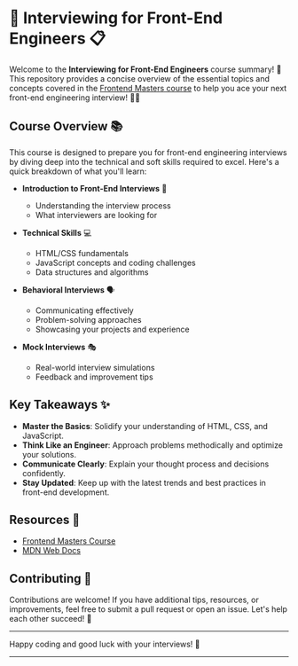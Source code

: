 
# 🎨 Interviewing for Front-End Engineers 📋

Welcome to the **Interviewing for Front-End Engineers** course summary! 🚀 This repository provides a concise overview of the essential topics and concepts covered in the [Frontend Masters course](https://frontendmasters.com/courses/interviewing-frontend/) to help you ace your next front-end engineering interview! 🧑‍💻

## Course Overview 📚

This course is designed to prepare you for front-end engineering interviews by diving deep into the technical and soft skills required to excel. Here's a quick breakdown of what you'll learn:

- **Introduction to Front-End Interviews** 🎤
  - Understanding the interview process
  - What interviewers are looking for

- **Technical Skills** 💻
  - HTML/CSS fundamentals
  - JavaScript concepts and coding challenges
  - Data structures and algorithms


- **Behavioral Interviews** 🗣️  
  - Communicating effectively
  - Problem-solving approaches
  - Showcasing your projects and experience

- **Mock Interviews** 🎭
  - Real-world interview simulations
  - Feedback and improvement tips

## Key Takeaways ✨

- **Master the Basics**: Solidify your understanding of HTML, CSS, and JavaScript.
- **Think Like an Engineer**: Approach problems methodically and optimize your solutions.
- **Communicate Clearly**: Explain your thought process and decisions confidently.
- **Stay Updated**: Keep up with the latest trends and best practices in front-end development.

## Resources 📖

- [Frontend Masters Course](https://frontendmasters.com/courses/interviewing-frontend/)
- [MDN Web Docs](https://developer.mozilla.org/)

## Contributing 🤝

Contributions are welcome! If you have additional tips, resources, or improvements, feel free to submit a pull request or open an issue. Let's help each other succeed! 💪



---

Happy coding and good luck with your interviews! 🌟

---
